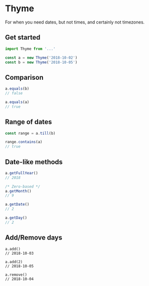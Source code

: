 # Thyme

For when you need dates, but not times, and certainly not timezones.

## Get started

```js
import Thyme from '...'

const a = new Thyme('2018-10-02')
const b = new Thyme('2018-10-05')
```

## Comparison

```js
a.equals(b)
// false

a.equals(a)
// true
```

## Range of dates

```js
const range = a.till(b)

range.contains(a)
// true
```

## Date-like methods

```js
a.getFullYear()
// 2018

/* Zero-based */
a.getMonth()
// 9

a.getDate()
// 2

a.getDay()
// 2
```

## Add/Remove days

```
a.add()
// 2018-10-03

a.add(2)
// 2018-10-05

a.remove()
// 2018-10-04
```
